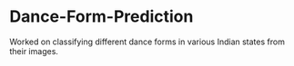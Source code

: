 # Dance-Form-Prediction
Worked on classifying different dance forms in various Indian states from their images. 

